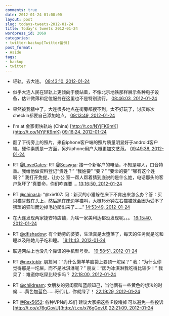 ```yaml
---
comments: true
date: 2012-01-24 01:00:00
layout: post
slug: todays-tweets-2012-01-24
title: Today's tweets 2012-01-24
wordpress_id: 2069
categories:
- twitter-backup[Twitter备份]
post_format:
- Aside
tags:
- backup
- twitter
---
```





  * 轻轨，去大连。 [08:43:10, 2012-01-24](http://twitter.com/gfrog/statuses/161609952933314561)





  * 似乎大连人民在轻轨上更倾向于傻站着，不像北京地铁那样展示各种电子设备，估计微薄和定位服务在这里也不是特别流行。 [08:46:03, 2012-01-24](http://twitter.com/gfrog/statuses/161610682150821888)





  * 果然被我猜中了，大连很多地点在街旁都搜不到，太不好玩了，讨厌每次checkin都要自己添加地点。 [09:13:49, 2012-01-24](http://twitter.com/gfrog/statuses/161617666723938305)





  * I'm at 金家街快轨站 (China) [http://t.co/NYjFK9mK](http://t.co/NYjFK9mK) [09:16:24, 2012-01-24](http://twitter.com/gfrog/statuses/161618319005323265)





  * 翻了下街旁上的照片，来自iphone客户端的照片质量明显好于android客户端。硬件素质是一方面，另外iphone用户大概更加文艺范。 [09:49:38, 2012-01-24](http://twitter.com/gfrog/statuses/161626683911307265)





  * RT [@LoveGates](http://twitter.com/LoveGates): RT [@Scswga](http://twitter.com/Scswga): 接一个新客户的电话，不知是哪人，口音特重。我给他做资料登记“贵姓？” “我姓要” “要？” “要命的要” “哪有这个姓啊？” 我打开免提，让办公 室一帮人帮着猜到底说的是什么姓，电话那头的客户急坏了“真要命，你们咋连要 ... [13:16:50, 2012-01-24](http://twitter.com/gfrog/statuses/161678825124675585)





  * RT [@chinasb](http://twitter.com/chinasb): “@xie107: 问：新买的小猫躲在床下不肯出来怎么办？答：买只猫耳戴在头上，然后趴在床边学猫叫，大概15分钟左右猫猫就会因为受不了猥琐的猫叫而边掉毛边爬出来了......” [14:53:49, 2012-01-24](http://twitter.com/gfrog/statuses/161703230454243330)





  * 在大连发现两家捷安特店铺，为啥一家美利达都没发现呢。。。 [16:15:40, 2012-01-24](http://twitter.com/gfrog/statuses/161723832405721088)





  * RT [@dfishadow](http://twitter.com/dfishadow): 有个勤劳的婆婆，生活真是太堕落了，每天的任务就是吃和睡以及陪她儿子吃和睡。 [18:11:43, 2012-01-24](http://twitter.com/gfrog/statuses/161753034957918208)





  * 联通网站上也没几个靠谱的手机型号卖。 [19:58:51, 2012-01-24](http://twitter.com/gfrog/statuses/161779996963258368)





  * RT [@nextobb](http://twitter.com/nextobb): 朋友问：“为什么懒羊羊脑袋上要顶一坨屎？” 我：“为什么你觉得那是一坨屎，而不是冰淇淋呢？” 朋友：“因为冰淇淋我吃得比较少！” 我呆了：难道你吃屎比较多吗？ [22:18:00, 2012-01-24](http://twitter.com/gfrog/statuses/161815015467384833)





  * RT [@childream](http://twitter.com/childream): 女朋友的男闺蜜叫蓝颜知己，当他俩有一些黄色的想法的时候……黄色加蓝色……哥们儿，你就绿了！ [22:19:29, 2012-01-24](http://twitter.com/gfrog/statuses/161815386159988736)





  * RT [@Rex5652](http://twitter.com/Rex5652): 各种VPN的JS们 建议大家把这些IP段堵掉 可以避免一些投诉 [http://t.co/x76gGovU](http://t.co/x76gGovU) [22:21:09, 2012-01-24](http://twitter.com/gfrog/statuses/161815806341160960)




